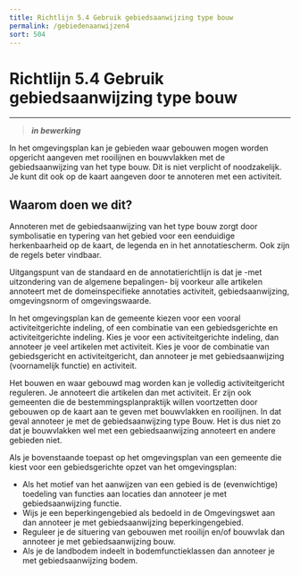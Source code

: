 ```yaml
---
title: Richtlijn 5.4 Gebruik gebiedsaanwijzing type bouw 
permalink: /gebiedenaanwijzen4
sort: 504
---
```


# Richtlijn 5.4 Gebruik gebiedsaanwijzing type bouw 
----------------

> _**in bewerking**_

In het omgevingsplan kan je gebieden waar gebouwen mogen worden opgericht aangeven met rooilijnen en bouwvlakken met de gebiedsaanwijzing van het type bouw. Dit is niet verplicht of noodzakelijk. Je kunt dit ook op de kaart aangeven door te annoteren met een activiteit.

## Waarom doen we dit?

Annoteren met de gebiedsaanwijzing van het type bouw zorgt door symbolisatie en typering van het gebied voor een eenduidige herkenbaarheid op de kaart, de legenda en in het annotatiescherm. Ook zijn de regels beter vindbaar.  

Uitgangspunt van de standaard en de annotatierichtlijn is dat je -met uitzondering van de algemene bepalingen- bij voorkeur alle artikelen annoteert met de domeinspecifieke annotaties activiteit, gebiedsaanwijzing, omgevingsnorm of omgevingswaarde.  

In het omgevingsplan kan de gemeente kiezen voor een vooral activiteitgerichte indeling, of een combinatie van een gebiedsgerichte en activiteitgerichte indeling. Kies je voor een activiteitgerichte indeling, dan annoteer je veel artikelen met activiteit. Kies je voor de combinatie van gebiedsgericht en activiteitgericht, dan annoteer je met gebiedsaanwijzing (voornamelijk functie) en activiteit.  

Het bouwen en waar gebouwd mag worden kan je volledig activiteitgericht reguleren. Je annoteert die artikelen dan met activiteit. Er zijn ook gemeenten die de bestemmingsplanpraktijk willen voortzetten door gebouwen op de kaart aan te geven met bouwvlakken en rooilijnen. In dat geval annoteer je met de gebiedsaanwijzing type Bouw. Het is dus niet zo dat je bouwvlakken wel met een gebiedsaanwijzing annoteert en andere gebieden niet.  

Als je bovenstaande toepast op het omgevingsplan van een gemeente die kiest voor een gebiedsgerichte opzet van het omgevingsplan:  

- Als het motief van het aanwijzen van een gebied is de (evenwichtige) toedeling van functies aan locaties dan annoteer je met gebiedsaanwijzing functie.  
- Wijs je een beperkingengebied als bedoeld in de Omgevingswet aan dan annoteer je met gebiedsaanwijzing beperkingengebied.  
- Reguleer je de situering van gebouwen met rooilijn en/of bouwvlak dan annoteer je met gebiedsaanwijzing bouw.  
- Als je de landbodem indeelt in bodemfunctieklassen dan annoteer je met gebiedsaanwijzing bodem.
